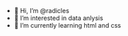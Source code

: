 - 👋 Hi, I’m @radicles
- 👀 I’m interested in data anlysis
- 🌱 I’m currently learning html and css

<!---
radicles/radicles is a ✨ special ✨ repository because its `README.md` (this file) appears on your GitHub profile.
You can click the Preview link to take a look at your changes.
--->
